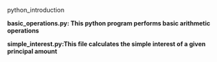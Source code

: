 <hi>python_introduction</h1>
<p><b>basic_operations.py:<b> This python program performs basic arithmetic operations</p>
<p><b>simple_interest.py:</b>This file calculates the simple interest of a given principal amount</p>